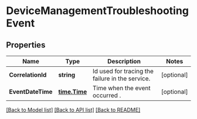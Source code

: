 # DeviceManagementTroubleshootingEvent

## Properties

Name | Type | Description | Notes
------------ | ------------- | ------------- | -------------
**CorrelationId** | **string** | Id used for tracing the failure in the service. | [optional] 
**EventDateTime** | [**time.Time**](time.Time.md) | Time when the event occurred . | [optional] 

[[Back to Model list]](../README.md#documentation-for-models) [[Back to API list]](../README.md#documentation-for-api-endpoints) [[Back to README]](../README.md)



